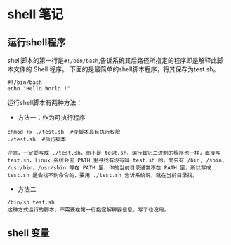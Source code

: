 # shell 笔记
## 运行shell程序
shell脚本的第一行是`#!/bin/bash`,告诉系统其后路径所指定的程序即是解释此脚本文件的 Shell 程序。
下面的是最简单的shell脚本程序，将其保存为test.sh。
```
#!/bin/bash
echo "Hello World !"
```
运行shell脚本有两种方法：
- 方法一：作为可执行程序
```
chmod +x ./test.sh  #使脚本具有执行权限
./test.sh  #执行脚本

注意，一定要写成 ./test.sh，而不是 test.sh，运行其它二进制的程序也一样，直接写 test.sh，linux 系统会去 PATH 里寻找有没有叫 test.sh 的，而只有 /bin, /sbin, /usr/bin，/usr/sbin 等在 PATH 里，你的当前目录通常不在 PATH 里，所以写成 test.sh 是会找不到命令的，要用 ./test.sh 告诉系统说，就在当前目录找。
```
- 方法二
```
/bin/sh test.sh
这种方式运行的脚本，不需要在第一行指定解释器信息，写了也没用。
```
## shell 变量
